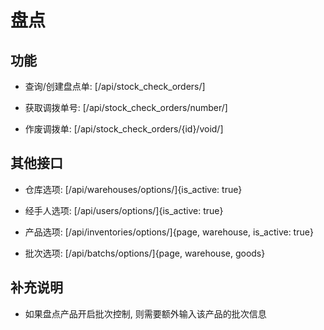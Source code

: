 # 盘点


## 功能

- 查询/创建盘点单:
[/api/stock_check_orders/]

- 获取调拨单号:
[/api/stock_check_orders/number/]

- 作废调拨单:
[/api/stock_check_orders/{id}/void/]


## 其他接口

- 仓库选项:
[/api/warehouses/options/]{is_active: true}

- 经手人选项:
[/api/users/options/]{is_active: true}

- 产品选项:
[/api/inventories/options/]{page, warehouse, is_active: true}

- 批次选项:
[/api/batchs/options/]{page, warehouse, goods}


## 补充说明

- 如果盘点产品开启批次控制, 则需要额外输入该产品的批次信息
